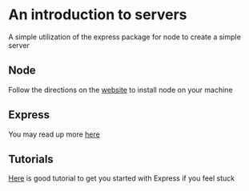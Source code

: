 # An introduction to servers
A simple utilization of the express package for node to create a simple server

## Node
Follow the directions on the [website](https://nodejs.org/en/) to install node on your machine

## Express
You may read up more [here](https://expressjs.com/)

## Tutorials 
[Here](https://www.codecademy.com/learn/learn-express) is good tutorial to get you started with Express if you feel stuck